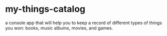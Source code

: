 # my-things-catalog
a console app that will help you to keep a record of different types of things you won: books, music albums, movies, and games.
